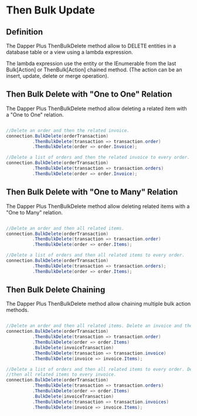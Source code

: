 # Then Bulk Update

## Definition

The Dapper Plus ThenBulkDelete method allow to DELETE entities in a database table or a view using a lambda expression.

The lambda expression use the entity or the IEnumerable<TEntity> from the last Bulk[Action] or ThenBulk[Action] chained method. (The action can be an insert, update, delete or merge operation).

## Then Bulk Delete with "One to One" Relation

The Dapper Plus ThenBulkDelete method allow deleting a related item with a "One to One" relation.


```csharp

//Delete an order and then the related invoice.
connection.BulkDelete(orderTransaction)
          .ThenBulkDelete(transaction => transaction.order)
          .ThenBulkDelete(order => order.Invoice);

//Delete a list of orders and then the related invoice to every order.
connection.BulkDelete(orderTransaction)
          .ThenBulkDelete(transaction => transaction.orders)
          .ThenBulkDelete(order => order.Invoice);
```

## Then Bulk Delete with "One to Many" Relation

The Dapper Plus ThenBulkDelete method allow deleting related items with a "One to Many" relation.


```csharp

//Delete an order and then all related items.
connection.BulkDelete(orderTransaction)
          .ThenBulkDelete(transaction => transaction.order)
          .ThenBulkDelete(order => order.Items);

//Delete a list of orders and then all related items to every order.
connection.BulkDelete(orderTransaction)
          .ThenBulkDelete(transaction => transaction.orders);
          .ThenBulkDelete(order => order.Items);
```

## Then Bulk Delete Chaining

The Dapper Plus ThenBulkDelete method allow chaining multiple bulk action methods.


```csharp

//Delete an order and then all related items. Delete an invoice and then all related items.
connection.BulkDelete(orderTransaction)
          .ThenBulkDelete(transaction => transaction.order)
          .ThenBulkDelete(order => order.Items)
          .BulkDelete(invoiceTransaction)
          .ThenBulkDelete(transaction => transaction.invoice)
          .ThenBulkDelete(invoice => invoice.Items);

//Delete a list of orders and then all related items to every order. Delete a list of invoices and 
//then all related items to every invoice.
connection.BulkDelete(orderTransaction)
          .ThenBulkDelete(transaction => transaction.orders)
          .ThenBulkDelete(order => order.Items)
          .BulkDelete(invoiceTransaction)
          .ThenBulkDelete(transaction => transaction.invoices)
          .ThenBulkDelete(invoice => invoice.Items);

```
